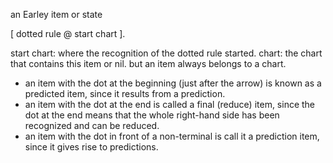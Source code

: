 an Earley item or state 

 [ dotted rule @  start chart ].

start chart: where the recognition of the dotted rule started.
chart: the chart that contains this item or nil. but an item always belongs to a chart.

- an item with the dot at the beginning (just after the arrow) is known as a predicted item, since it results from a prediction.
- an item with the dot at the end is called a final (reduce) item, since the dot at the end means that the whole right-hand side has been recognized and can be reduced.
- an item with the dot in front of a non-terminal is call it a prediction item, since it gives rise to predictions.

	

